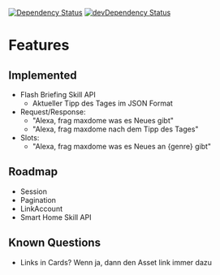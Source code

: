 [![Dependency Status](https://david-dm.org/dragonprojects/dalexa-maxdome.svg)](https://david-dm.org/dragonprojects/dalexa-maxdome)
[![devDependency Status](https://david-dm.org/dragonprojects/dalexa-maxdome/dev-status.svg)](https://david-dm.org/dragonprojects/dalexa-maxdome?type=dev)

# Features

## Implemented

* Flash Briefing Skill API
  * Aktueller Tipp des Tages im JSON Format
* Request/Response: 
  * "Alexa, frag maxdome was es Neues gibt"
  * "Alexa, frag maxdome nach dem Tipp des Tages"
* Slots: 
  * "Alexa, frag maxdome was es Neues an {genre} gibt"

## Roadmap

* Session
* Pagination
* LinkAccount
* Smart Home Skill API

## Known Questions

* Links in Cards? Wenn ja, dann den Asset link immer dazu
